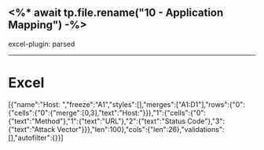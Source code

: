 <%* await tp.file.rename("10 - Application Mapping") -%>
---

excel-plugin: parsed

---


# Excel
[{"name":"Host: ","freeze":"A1","styles":[],"merges":["A1:D1"],"rows":{"0":{"cells":{"0":{"merge":[0,3],"text":"Host:"}}},"1":{"cells":{"0":{"text":"Method"},"1":{"text":"URL"},"2":{"text":"Status Code"},"3":{"text":"Attack Vector"}}},"len":100},"cols":{"len":26},"validations":[],"autofilter":{}}]
